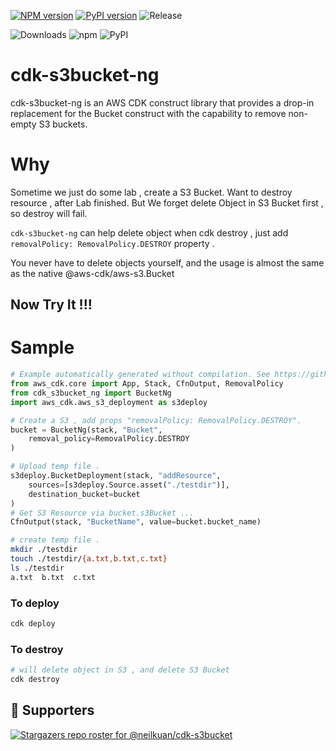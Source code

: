 [![NPM version](https://badge.fury.io/js/cdk-s3bucket-ng.svg)](https://badge.fury.io/js/cdk-s3bucket-ng)
[![PyPI version](https://badge.fury.io/py/cdk-s3bucket-ng.svg)](https://badge.fury.io/py/cdk-s3bucket-ng)
![Release](https://github.com/neilkuan/cdk-s3bucket/workflows/Release/badge.svg)

![Downloads](https://img.shields.io/badge/-DOWNLOADS:-brightgreen?color=gray)
![npm](https://img.shields.io/npm/dt/cdk-s3bucket-ng?label=npm&color=orange)
![PyPI](https://img.shields.io/pypi/dm/cdk-s3bucket-ng?label=pypi&color=blue)

# cdk-s3bucket-ng

cdk-s3bucket-ng is an AWS CDK construct library that provides a drop-in replacement for the Bucket construct with the capability to remove non-empty S3 buckets.

# Why

Sometime we just do some lab , create a S3 Bucket.
Want to destroy resource , after Lab finished.
But We forget delete Object in S3 Bucket first , so destroy will fail.

`cdk-s3bucket-ng`  can help delete object when cdk destroy , just add `removalPolicy: RemovalPolicy.DESTROY`  property .

You never have to delete objects yourself, and the usage is almost the same as the native @aws-cdk/aws-s3.Bucket

## Now Try It !!!

# Sample

```python
# Example automatically generated without compilation. See https://github.com/aws/jsii/issues/826
from aws_cdk.core import App, Stack, CfnOutput, RemovalPolicy
from cdk_s3bucket_ng import BucketNg
import aws_cdk.aws_s3_deployment as s3deploy

# Create a S3 , add props "removalPolicy: RemovalPolicy.DESTROY".
bucket = BucketNg(stack, "Bucket",
    removal_policy=RemovalPolicy.DESTROY
)

# Upload temp file .
s3deploy.BucketDeployment(stack, "addResource",
    sources=[s3deploy.Source.asset("./testdir")],
    destination_bucket=bucket
)
# Get S3 Resource via bucket.s3Bucket ...
CfnOutput(stack, "BucketName", value=bucket.bucket_name)
```

```bash
# create temp file .
mkdir ./testdir
touch ./testdir/{a.txt,b.txt,c.txt}
ls ./testdir
a.txt  b.txt  c.txt
```

### To deploy

```bash
cdk deploy
```

### To destroy

```bash
# will delete object in S3 , and delete S3 Bucket
cdk destroy
```

## :clap:  Supporters

[![Stargazers repo roster for @neilkuan/cdk-s3bucket](https://reporoster.com/stars/neilkuan/cdk-s3bucket)](https://github.com/neilkuan/cdk-s3bucket/stargazers)
